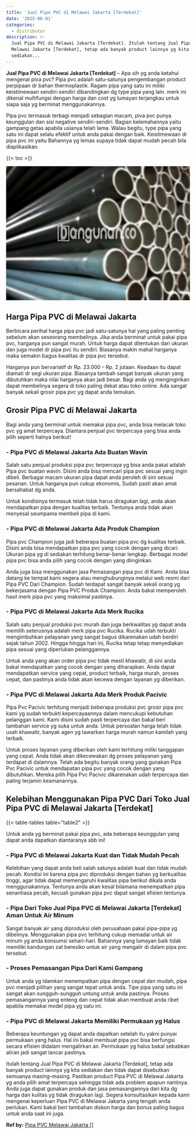 ```yaml
---
title: 'Jual Pipa PVC di Melawai Jakarta [Terdekat]'
date: '2025-06-01'
categories:
  - distributor
description: >-
  Jual Pipa PVC di Melawai Jakarta [Terdekat]. Itulah tentang Jual Pipa PVC di
  Melawai Jakarta [Terdekat], tetap ada banyak product lainnya yg kita
  sediakan...
---
```


**Jual Pipa PVC di Melawai Jakarta \[Terdekat\]** – Apa sih yg anda ketahui mengenai piva pvc? Pipa pvc adalah satu-satunya pengembangan product perpipaan dr bahan thermoplastik. Ragam pipa yang satu ini miliki keistimewaan sendiri-sendiri dibandingkan dg type pipa yang lain. merk ini dikenal multifungsi dengan harga dan cost yg lumayan terjangkau untuk siapa saja yg berminat menggunakannya.

Pipa pvc termasuk terbagi menjadi sebagian macam, piva pvc punya keunggulan dan sisi negative sendiri-sendiri. Bagian kelemahannya yaitu gampang getas apabila usianya telah lama. Walau begitu, type pipa yang satu ini dapat selalu efektif untuk anda pakai dengan baik. Keistimewaan dr pipa pvc ini yaitu Bahannya yg lemas supaya tidak dapat mudah pecah bila diaplikasikan.

{{< toc >}}

![Jual Pipa PVC di Melawai Jakarta [Terdekat]](/images/jaul-pipa-pvc-37.png)

## Harga Pipa PVC di Melawai Jakarta

Berbicara perihal harga pipa pvc jadi satu-satunya hal yang paling penting sebelum akan seseorang membelinya. Jika anda berminat untuk pakai pipa pvc, harganya pun sangat murah. Untuk harga dapat ditentukan dari ukuran dan juga model dr pipa pvc itu sendiri. Biasanya makin mahal harganya maka semakin bagus kwalitas dr pipa pvc tersebut.

Harganya pun bervariatif dr Rp. 23.000 – Rp. 2 jutaan. Keadaan itu dapat diamati dr segi ukuran pipa. Biasanya tambah sangat banyak ukuran yang dibutuhkan maka nilai harganya akan jadi besar. Bagi anda yg menginginkan dapat membelinya segera di toko paling dekat atau toko online. Ada sangat banyak sekali grosir pipa pvc yg dapat anda temukan.

## Grosir Pipa PVC di Melawai Jakarta

Bagi anda yang berminat untuk memakai pipa pvc, anda bisa melacak toko pvc yg amat terpercaya. Diantara penjual pvc terpercaya yang bisa anda pilih seperti halnya berikut!

### \- Pipa PVC di Melawai Jakarta Ada Buatan Wavin

Salah satu penjual produksi pipa pvc terpercaya yg bisa anda pakai adalah Pipa pvc buatan wavin. Disini anda bisa mencari pipa pvc sesuai yang ingin dibeli. Berbagai macam ukuran pipa dapat anda peroleh di sini sesuai pesanan. Untuk harganya pun cukup ekonomis, Sudah pasti akan amat bersahabat dg anda.

Untuk kondisinya termasuk telah tidak harus diragukan lagi, anda akan mendapatkan pipa dengan kualitas terbaik. Tentunya anda tidak akan menyesal seumpama membeli pipa di kami.

### \- Pipa PVC di Melawai Jakarta Ada Produk Champion

Pipa pvc Champion juga jadi beberapa buatan pipa pvc dg kualitas terbaik. Disini anda bisa mendapatkan pipa pvc yang cocok dengan yang dicari. Ukuran pipa yg di sediakan terhitung benar-benar lengkap. Berbagai model pipa pvc bisa anda pilih yang cocok dengan yang diinginkan.

Anda juga bisa menggunakan jasa Pemasangan pipa pvc di Kami. Anda bisa datang ke tempat kami segera atau menghubunginya melalui web resmi dari Pipa PVC Dari Champion. Sudah terdapat sangat banyak sekali orang yg bekerjasama dengan Pipa PVC Produk Champion. Anda bakal memperoleh hasil merk pipa pvc yang maksimal pastinya.

### \- Pipa PVC di Melawai Jakarta Ada Merk Rucika

Salah satu penjual produksi pvc murah dan juga berkwalitas yg dapat anda memilih seterusnya adalah merk pipa pvc Rucika. Rucika udah terbukti mengimbuhkan pelayanan yang sangat bagus dikarenakan udah berdiri sejak tahun 2002. Hingga hingga hari ini, Rucika tetap tetap menyediakan pipa sesuai yang diperlukan pelanggannya.

Untuk anda yang akan order pipa pvc tidak mesti khawatir, di sini anda bakal mendapatkan yang cocok dengan yang diharapkan. Anda dapat mendapatkan service yang cepat, product terbaik, harga murah, proses cepat, dan pastinya anda tidak akan kecewa dengan layanan yg diberikan.

### \- Pipa PVC di Melawai Jakarta Ada Merk Produk Pacivic

Pipa Pvc Pacivic terhitung menjadi beberapa produksi pvc grosir pipa pvc kami yg sudah terbukti kepercayaannya dalam mencukupi kebutuhan pelanggan kami. Kami disini sudah pasti terpercaya dan bakal beri tambahan service yg suka untuk anda. Untuk persoalan harga telah tidak usah khawatir, banyak agen yg tawarkan harga murah namun kamilah yang terbaik.

Untuk proses layanan yang diberikan oleh kami terhitung miliki tanggapan yang cepat. Anda tidak akan dikecewakan dg proses pelayanan yang terdapat di dalamnya. Telah ada begitu banyak orang yang gunakan Pipa Pvc Pacivic untuk mendapatan pipa pvc yang cocok dengan yang dibutuhkan. Mereka pilih Pipa Pvc Pacivic dikarenakan udah terpercaya dan paling terjamin keamanannya.

## Kelebihan Menggunakan Pipa PVC Dari Toko Jual Pipa PVC di Melawai Jakarta \[Terdekat\]

{{< table-tables table="table2" >}}

Untuk anda yg berminat pakai pipa pvc, ada beberapa keunggulan yang dapat anda dapatkan diantaranya sbb ini!

### \- Pipa PVC di Melawai Jakarta Kuat dan Tidak Mudah Pecah

Kelebihan yang dapat anda beli salah satunya adalah kuat dan tidak mudah pecah. Kondisi ini karena pipa pvc diproduksi dengan bahan yg berkualitas tinggi, agar tidak dapat memengaruhi kwalitas pipa berikut dikala anda menggunakannya. Tentunya anda akan kesal bilamana menempatkan pipa senantiasa pecah, kecuali gunakan pipa pvc dapat sangat efisien tentunya.

### \- Pipa Dari Toko Jual Pipa PVC di Melawai Jakarta \[Terdekat\] Aman Untuk Air Minum

Sangat banyak air yang diproduksi oleh perusahaan pakai pipa-pipa yg dibelinya. Menggunakan pipa pvc terhitung cukup memadai untuk air minum yg anda konsumsi sehari-hari. Bahannya yang lumayan baik tidak memiliki kandungan zat beresiko untuk air yang mengalir di dalam pipa pvc tersebut.

### \- Proses Pemasangan Pipa Dari Kami Gampang

Untuk anda yg idamkan menempatkan pipa dengan cepat dan mudah, pipa pvc menjadi pilihan yang sangat tepat untuk anda. Tipe pipa yang satu ini sangat akan sungguh-sungguh untung untuk anda pastinya. Proses pemasangannya yang enteng dan cepat tidak akan membuat anda ribet apabila memakai model pipa yg satu ini.

### \- Pipa PVC di Melawai Jakarta Memiliki Permukaan yg Halus

Beberapa keuntungan yg dapat anda dapatkan setelah itu yakni punyai permukaan yang halus. Hal ini bakal membuat pipa pvc bisa berfungsi secara efisien didalam mengalirkan air. Permukaan yg halus bakal sebabkan aliran jadi sangat lancar pastinya.

Itulah tentang Jual Pipa PVC di Melawai Jakarta \[Terdekat\], tetap ada banyak product lainnya yg kita sediakan dan tidak dapat disebutkan semuanya masing-masing. Pastikan product Pipa PVC di Melawai Jakarta yg anda pilih amat terpercaya sehingga tidak ada problem apapun nantinya. Anda juga dapat gunakan produk dan jasa pemasangannya dari kita dg harga dan kulitas yg tidak diragukan lagi. Segera konsultasikan kepada kami mengenai keperluan Pipa PVC di Melawai Jakarta yang tengah anda perlukan. Kami bakal beri tambahan diskon harga dan bonus paling bagus untuk anda saat ini juga.

**Ref by:** [Pipa PVC Melawai Jakarta []](https://id.wikipedia.org/wiki/Pipa)
